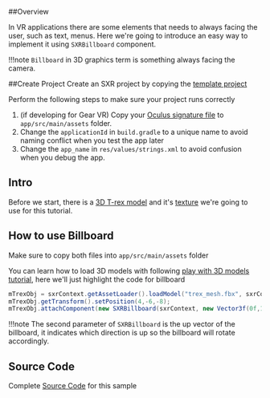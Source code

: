 ##Overview

In VR applications there are some elements that needs to always facing the user, such as text, menus.
Here we're going to introduce an easy way to implement it using `SXRBillboard` component.

!!!note
    `Billboard` in 3D graphics term is something always facing the camera. 


##Create Project
Create an SXR project by copying the [template project](https://github.com/sxrsdk/sxrsdk-demos/tree/master/template/SXRApplication) 

Perform the following steps to make sure your project runs correctly

1. (if developing for Gear VR) Copy your [Oculus signature file](https://developer.oculus.com/osig/) to `app/src/main/assets` folder.
1. Change the `applicationId` in `build.gradle` to a unique name to avoid naming conflict when you test the app later
1. Change the `app_name` in `res/values/strings.xml` to avoid confusion when you debug the app.


## Intro

Before we start, there is a [3D T-rex model](/images/trex_mesh.fbx) and it's [texture](/images/trex_tex_diffuse.png) we're going to use for this tutorial. 

## How to use Billboard

Make sure to copy both files into `app/src/main/assets` folder

You can learn how to load 3D models with following [play with 3D models tutorial](play_with_3d_models), here we'll just highlight the code for billboard

```java
mTrexObj = sxrContext.getAssetLoader().loadModel("trex_mesh.fbx", sxrContext.getMainScene());
mTrexObj.getTransform().setPosition(4,-6,-8);
mTrexObj.attachComponent(new SXRBillboard(sxrContext, new Vector3f(0f,1f,0f)));
```

!!!note
    The second parameter of `SXRBillboard` is the up vector of the billboard, it indicates which direction is up so the billboard will rotate accordingly.


## Source Code
Complete [Source Code](https://github.com/nitosan/sxrsdk-samples/tree/master/sample_billboard) for this sample
